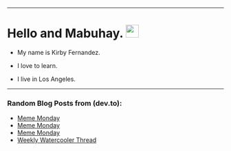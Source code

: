 
<img src="https://komarev.com/ghpvc/?username=kirbygit&style=flat-square&color=blue" alt=""/>

---
<h1>
  Hello and Mabuhay.
  <img src="https://media.giphy.com/media/hvRJCLFzcasrR4ia7z/giphy.gif" width="30px"/>
</h1>

- My name is Kirby Fernandez.

- I love to learn.

- I live in Los Angeles.

---

### Random Blog Posts from (dev.to):
<!-- BLOG-POST-LIST:START -->
- [Meme Monday](https://dev.to/ben/meme-monday-4a0e)
- [Meme Monday](https://dev.to/ben/meme-monday-2484)
- [Meme Monday](https://dev.to/ben/meme-monday-2p6h)
- [Weekly Watercooler Thread](https://dev.to/ben/weekly-watercooler-thread-5g0n)
<!-- BLOG-POST-LIST:END -->
